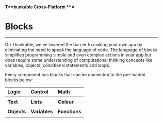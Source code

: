 #### T**hunkable Cross-Platform **✕

# Blocks

---

On Thunkable, we've lowered the barrier to making your own app by eliminating the need to speak the language of code.  The language of blocks simplifies programming simple and even complex actions in your app but does require some understanding of computational thinking concepts like variables, objects, conditional statements and loops.

Every component has blocks that can be connected to the pre-loaded blocks below:

| Logic | Control | Math |
| :--- | :--- | :--- |
|  |  |  |
| **Text** | **Lists** | **Colour** |
|  |  |  |
| **Objects** | **Variables** | **Functions** |
|  |  |  |



